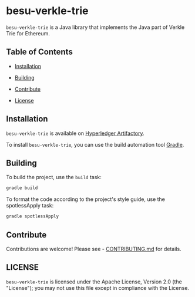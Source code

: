 # besu-verkle-trie


`besu-verkle-trie` is a Java library that implements the Java part of Verkle Trie for Ethereum.


## Table of Contents


- [Installation](#installation)

- [Building](#building)

- [Contribute](#contribute)

- [License](#license)


## Installation


`besu-verkle-trie` is available on [Hyperledger Artifactory](https://hyperledger.jfrog.io/ui/packages?name=besu-verkle-trie&type=packages).


To install `besu-verkle-trie`, you can use the build automation tool [Gradle](https://gradle.org/).


## Building


To build the project, use the `build` task:


```bash
gradle build
```

To format the code according to the project's style guide, use the spotlessApply task:

```bash
gradle spotlessApply
```

## Contribute

Contributions are welcome! Please see - [CONTRIBUTING.md](CONTRIBUTING.md) for details.

## LICENSE



`besu-verkle-trie` is licensed under the Apache License, Version 2.0 (the "License"); you may not use this file except in compliance with the License.
